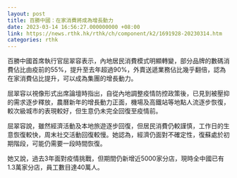 ```yaml
---
layout: post
title: 百勝中國：在家消費將成為增長動力
date: 2023-03-14 16:56:27.000000000 +08:00
link: https://news.rthk.hk/rthk/ch/component/k2/1691928-20230314.htm
categories: rthk
---
```


百勝中國首席執行官屈翠容表示，內地居民消費模式明顯轉變，部分品牌的數碼消費佔比由疫前的55%，提升至去年超過90%，外賣送遞業務佔比幾乎翻倍，認為在家消費佔比提升，可以成為集團的增長動力。

屈翠容以視像形式出席論壇時指出，自從內地調整疫情防控政策後，已見到被壓抑的需求逐步釋放，農曆新年的增長動力正面，機場及高鐵站等地點人流逐步恢復，較次級城市的表現較好，但生意仍未完全回復至疫情前。

屈翠容說，雖然經濟活動及本地旅遊逐步回復，但居民消費仍較謹慎，工作日的生意恢復較快，周末社交活動回復較慢。她認為，經濟仍面對不確定性，復蘇處於初期階段，可能仍需要一段時間恢復。

她又說，過去3年面對疫情挑戰，但期間仍新增近5000家分店，現時全中國已有1.3萬家分店，員工數目達40萬人。
